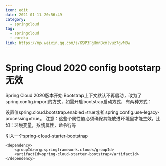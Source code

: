 ```yaml
---
icon: edit
date: 2021-01-11 20:56:49
category:
  - springcloud
tag:
  - springcloud
  - eureka
link: https://mp.weixin.qq.com/s/K9P3FgHmnBxmlvuz7gvM0w
---
```


# Spring Cloud 2020 config bootstarp 无效

Spring Cloud 2020版本开始 Bootstrap上下文默认不再启动，改为了spring.config.import的方式，如需开启bootstrap启动方式，有两种方式：

设置值spring.cloud.bootstrap.enabled=true或者 spring.config.use-legacy-processing=true。
注意：这些个属性值必须确保其能放进环境里才能生效。比如：环境变量，系统属性，命令行等

引入一个spring-cloud-starter-bootstrap
```
<dependency>
    <groupId>org.springframework.cloud</groupId>
    <artifactId>spring-cloud-starter-bootstrap</artifactId>
</dependency>
```
